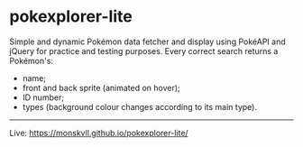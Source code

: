 # pokexplorer-lite
Simple and dynamic Pokémon data fetcher and display using PokéAPI and jQuery for practice and testing purposes.
Every correct search returns a Pokémon's:
- name;
- front and back sprite (animated on hover);
- ID number;
- types (background colour changes according to its main type).
_____
Live: https://monskvll.github.io/pokexplorer-lite/
